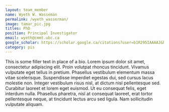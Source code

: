 ```yaml
---
layout: team_member
name: Wyeth W. Wasseman
permalink: /wyeth_wasserman/
image: tamar_pic.jpg
titles: PhD
position: Principal Investigator
email: wyeth@cmmt.ubc.ca
google_scholar: https://scholar.google.ca/citations?user=b1R295IAAAAJ&hl=en
category: pis
---
```

This is some filler text in place of a bio. Lorem ipsum dolor sit amet, consectetur adipiscing elit. Proin volutpat rhoncus tincidunt. Vivamus vulputate eget tellus in pretium. Phasellus vestibulum elementum massa vitae scelerisque. Suspendisse imperdiet egestas dui, sed cursus lacus molestie non. Integer vestibulum risus nisl, at dictum nisl pellentesque sed. Curabitur laoreet et lorem eget euismod. Ut eu consequat felis, eget interdum nulla. Phasellus pharetra, nisl at consequat laoreet, erat tortor pellentesque neque, at tincidunt lectus arcu sed ligula. Nam sollicitudin vulputate aliquam.